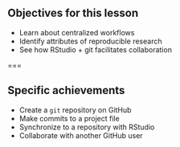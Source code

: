 ---
---

## Objectives for this lesson

- Learn about centralized workflows
- Identify attributes of reproducible research
- See how RStudio + git facilitates collaboration

===

## Specific achievements

- Create a `git` repository on GitHub
- Make commits to a project file
- Synchronize to a repository with RStudio
- Collaborate with another GitHub user
